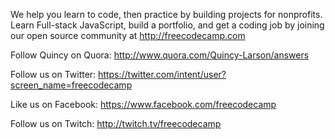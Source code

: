 We help you learn to code, then practice by building projects for nonprofits. Learn Full-stack JavaScript, build a portfolio, and get a coding job by joining our open source community at http://freecodecamp.com

Follow Quincy on Quora: http://www.quora.com/Quincy-Larson/answers

Follow us on Twitter: https://twitter.com/intent/user?screen_name=freecodecamp

Like us on Facebook: https://www.facebook.com/freecodecamp

Follow us on Twitch: http://twitch.tv/freecodecamp
